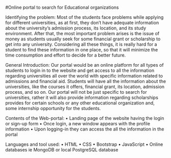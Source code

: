 #Online portal to search for Educational organizations

Identifying the problem:
Most of the students face problems while applying for different universities, as at first, they don’t have adequate information about the university’s admission process, its location, and its study environment. After that, the most important problem arises is the issue of money as students usually seek for some financial grant or scholarship to get into any university. Considering all these things, it is really hard for a student to find these information in one place, so that it will minimize the time consumption and effort to decide for a better future.

General Introduction:
Our portal would be an online platform for all types of students to login in to the website and get access to all the information regarding universities all over the world with specific information related to admissions and financial aid. Students will have all the information about the universities, like the courses it offers, financial grant, its location, admission process, and so on. Our portal will not be just specific to search for universities, rather it will also provide information regarding scholarships provides for certain schools or any other educational organization and, some internship opportunity for the students. 

Contents of the Web-portal:
•	Landing page of the website having the login or sign-up form
•	Once login, a new window appears with the profile information
•	Upon logging-in they can access the all the information in the portal

Languages and tool used:
•	HTML
•	CSS
•	Bootstrap
•	JavaScript
•	Online databases ie MongoDB or local PostgreSQL database




